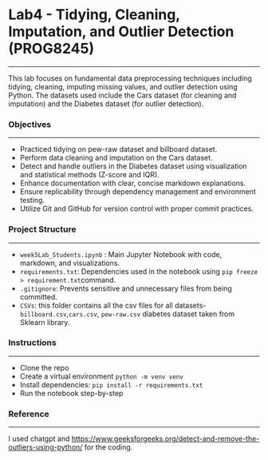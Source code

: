 # Lab4 - Tidying, Cleaning, Imputation, and Outlier Detection (PROG8245)
---

This lab focuses on fundamental data preprocessing techniques including tidying, cleaning, imputing missing values, and outlier detection using Python. The datasets used include the Cars dataset (for cleaning and imputation) and the Diabetes dataset (for outlier detection).

### **Objectives**

---
- Practiced tidying on pew-raw dataset and billboard dataset.
- Perform data cleaning and imputation on the Cars dataset.
- Detect and handle outliers in the Diabetes dataset using visualization and statistical methods 
  (Z-score and IQR).
- Enhance documentation with clear, concise markdown explanations.
- Ensure replicability through dependency management and environment testing.
- Utilize Git and GitHub for version control with proper commit practices.

### **Project Structure**

---

- `week5Lab_Students.ipynb` : Main Jupyter Notebook with code, markdown, and visualizations.
- `requirements.txt`: Dependencies used in the notebook using `pip freeze > requirement.txt`command.
- `.gitignore`: Prevents sensitive and unnecessary files from being committed.
- `CSVs`: this folder contains all the csv files for all datasets-`billboard.csv`,`cars.csv`, 
          `pew-raw.csv` diabetes dataset taken from Sklearn library.


### **Instructions**

---
- Clone the repo
- Create a virtual environment `python -m venv venv`
- Install dependencies: `pip install -r requirements.txt`
- Run the notebook step-by-step


### **Reference**

---
I used chatgpt and https://www.geeksforgeeks.org/detect-and-remove-the-outliers-using-python/ for the coding.